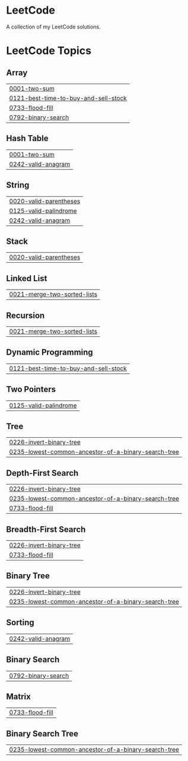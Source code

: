 # LeetCode
A collection of my LeetCode solutions.

<!---LeetCode Topics Start-->
# LeetCode Topics
## Array
|  |
| ------- |
| [0001-two-sum](https://github.com/Asnvir/LeetCode-exercises/tree/master/0001-two-sum) |
| [0121-best-time-to-buy-and-sell-stock](https://github.com/Asnvir/LeetCode-exercises/tree/master/0121-best-time-to-buy-and-sell-stock) |
| [0733-flood-fill](https://github.com/Asnvir/LeetCode-exercises/tree/master/0733-flood-fill) |
| [0792-binary-search](https://github.com/Asnvir/LeetCode-exercises/tree/master/0792-binary-search) |
## Hash Table
|  |
| ------- |
| [0001-two-sum](https://github.com/Asnvir/LeetCode-exercises/tree/master/0001-two-sum) |
| [0242-valid-anagram](https://github.com/Asnvir/LeetCode-exercises/tree/master/0242-valid-anagram) |
## String
|  |
| ------- |
| [0020-valid-parentheses](https://github.com/Asnvir/LeetCode-exercises/tree/master/0020-valid-parentheses) |
| [0125-valid-palindrome](https://github.com/Asnvir/LeetCode-exercises/tree/master/0125-valid-palindrome) |
| [0242-valid-anagram](https://github.com/Asnvir/LeetCode-exercises/tree/master/0242-valid-anagram) |
## Stack
|  |
| ------- |
| [0020-valid-parentheses](https://github.com/Asnvir/LeetCode-exercises/tree/master/0020-valid-parentheses) |
## Linked List
|  |
| ------- |
| [0021-merge-two-sorted-lists](https://github.com/Asnvir/LeetCode-exercises/tree/master/0021-merge-two-sorted-lists) |
## Recursion
|  |
| ------- |
| [0021-merge-two-sorted-lists](https://github.com/Asnvir/LeetCode-exercises/tree/master/0021-merge-two-sorted-lists) |
## Dynamic Programming
|  |
| ------- |
| [0121-best-time-to-buy-and-sell-stock](https://github.com/Asnvir/LeetCode-exercises/tree/master/0121-best-time-to-buy-and-sell-stock) |
## Two Pointers
|  |
| ------- |
| [0125-valid-palindrome](https://github.com/Asnvir/LeetCode-exercises/tree/master/0125-valid-palindrome) |
## Tree
|  |
| ------- |
| [0226-invert-binary-tree](https://github.com/Asnvir/LeetCode-exercises/tree/master/0226-invert-binary-tree) |
| [0235-lowest-common-ancestor-of-a-binary-search-tree](https://github.com/Asnvir/LeetCode-exercises/tree/master/0235-lowest-common-ancestor-of-a-binary-search-tree) |
## Depth-First Search
|  |
| ------- |
| [0226-invert-binary-tree](https://github.com/Asnvir/LeetCode-exercises/tree/master/0226-invert-binary-tree) |
| [0235-lowest-common-ancestor-of-a-binary-search-tree](https://github.com/Asnvir/LeetCode-exercises/tree/master/0235-lowest-common-ancestor-of-a-binary-search-tree) |
| [0733-flood-fill](https://github.com/Asnvir/LeetCode-exercises/tree/master/0733-flood-fill) |
## Breadth-First Search
|  |
| ------- |
| [0226-invert-binary-tree](https://github.com/Asnvir/LeetCode-exercises/tree/master/0226-invert-binary-tree) |
| [0733-flood-fill](https://github.com/Asnvir/LeetCode-exercises/tree/master/0733-flood-fill) |
## Binary Tree
|  |
| ------- |
| [0226-invert-binary-tree](https://github.com/Asnvir/LeetCode-exercises/tree/master/0226-invert-binary-tree) |
| [0235-lowest-common-ancestor-of-a-binary-search-tree](https://github.com/Asnvir/LeetCode-exercises/tree/master/0235-lowest-common-ancestor-of-a-binary-search-tree) |
## Sorting
|  |
| ------- |
| [0242-valid-anagram](https://github.com/Asnvir/LeetCode-exercises/tree/master/0242-valid-anagram) |
## Binary Search
|  |
| ------- |
| [0792-binary-search](https://github.com/Asnvir/LeetCode-exercises/tree/master/0792-binary-search) |
## Matrix
|  |
| ------- |
| [0733-flood-fill](https://github.com/Asnvir/LeetCode-exercises/tree/master/0733-flood-fill) |
## Binary Search Tree
|  |
| ------- |
| [0235-lowest-common-ancestor-of-a-binary-search-tree](https://github.com/Asnvir/LeetCode-exercises/tree/master/0235-lowest-common-ancestor-of-a-binary-search-tree) |
<!---LeetCode Topics End-->